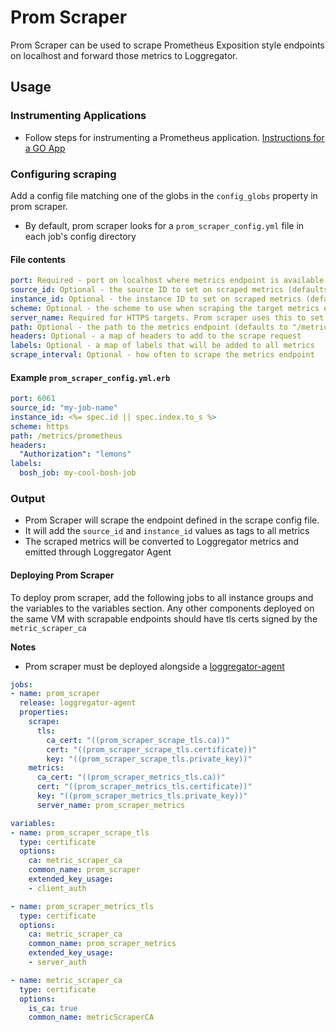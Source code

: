 # Prom Scraper

Prom Scraper can be used to scrape Prometheus Exposition style endpoints on localhost and forward those metrics to Loggregator.

## Usage

### Instrumenting Applications
- Follow steps for instrumenting a Prometheus application. 
[Instructions for a GO App][instrumenting-go-app]

### Configuring scraping
Add a config file matching one of the globs in the `config_globs` property in prom scraper.
  - By default, prom scraper looks for a `prom_scraper_config.yml` file in each job's config directory
  
#### File contents
```yaml
port: Required - port on localhost where metrics endpoint is available
source_id: Optional - the source ID to set on scraped metrics (defaults to infra_job_name) 
instance_id: Optional - the instance ID to set on scraped metrics (defaults to "")
scheme: Optional - the scheme to use when scraping the target metrics endpoint. Either "http" or "https" (defaults to "http")
server_name: Required for HTTPS targets. Prom scraper uses this to set the server name for cert verification despite using localhost to resolve the request.
path: Optional - the path to the metrics endpoint (defaults to "/metrics")
headers: Optional - a map of headers to add to the scrape request
labels: Optional - a map of labels that will be added to all metrics
scrape_interval: Optional - how often to scrape the metrics endpoint
```

#### Example `prom_scraper_config.yml.erb`
```yaml
port: 6061
source_id: "my-job-name"
instance_id: <%= spec.id || spec.index.to_s %>
scheme: https
path: /metrics/prometheus
headers:
  "Authorization": "lemons" 
labels:
  bosh_job: my-cool-bosh-job
```

### Output
- Prom Scraper will scrape the endpoint defined in the scrape config file.
- It will add the `source_id` and `instance_id` values as tags to all metrics
- The scraped metrics will be converted to Loggregator metrics and emitted through Loggregator Agent

#### Deploying Prom Scraper

To deploy prom scraper, add the following jobs to all instance groups and the variables to the variables section.
Any other components deployed on the same VM with scrapable endpoints should have tls certs signed by the `metric_scraper_ca`

**Notes**
- Prom scraper must be deployed alongside a [loggregator-agent](loggregator-agent.md)

```yaml
jobs:
- name: prom_scraper
  release: loggregator-agent
  properties:
    scrape:
      tls:
        ca_cert: "((prom_scraper_scrape_tls.ca))"
        cert: "((prom_scraper_scrape_tls.certificate))"
        key: "((prom_scraper_scrape_tls.private_key))"
    metrics:
      ca_cert: "((prom_scraper_metrics_tls.ca))"
      cert: "((prom_scraper_metrics_tls.certificate))"
      key: "((prom_scraper_metrics_tls.private_key))"
      server_name: prom_scraper_metrics

variables:
- name: prom_scraper_scrape_tls
  type: certificate
  options:
    ca: metric_scraper_ca
    common_name: prom_scraper
    extended_key_usage:
    - client_auth

- name: prom_scraper_metrics_tls
  type: certificate
  options:
    ca: metric_scraper_ca
    common_name: prom_scraper_metrics
    extended_key_usage:
    - server_auth

- name: metric_scraper_ca
  type: certificate
  options:
    is_ca: true
    common_name: metricScraperCA
```

[instrumenting-go-app]: https://prometheus.io/docs/guides/go-application/
[loggregator-agent]:    docs/loggregator-agent.md
